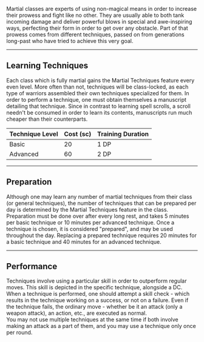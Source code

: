 Martial classes are experts of using non-magical means in order to increase their prowess and fight like no other. They are usually able to both tank incoming damage and deliver powerful blows in special and awe-inspiring ways, perfecting their form in order to get over any obstacle. Part of that prowess comes from different techniques, passed on from generations long-past who have tried to achieve this very goal.
- - -
## Learning Techniques
 
Each class which is fully martial gains the Martial Techniques feature every even level. More often than not, techniques will be class-locked, as each type of warriors assembled their own techniques specialized for them. In order to perform a technique, one must obtain themselves a manuscript detailing that technique. Since in contrast to learning spell scrolls, a scroll needn't be consumed in order to learn its contents, manuscripts run much cheaper than their counterparts.

| **Technique Level** | **Cost (sc)** | **Training Duration** |
| ------------------- | ------------- | --------------------- |
| Basic               | 20            | 1 DP                  |
| Advanced            | 60            | 2 DP                  |
- - -
## Preparation
 
Although one may learn any number of martial techniques from their class (or general techniques), the number of techniques that can be prepared per day is determined by the Martial Techniques feature in the class. Preparation must be done over after every long rest, and takes 5 minutes per basic technique or 10 minutes per advanced technique. Once a technique is chosen, it is considered "prepared", and may be used throughout the day. Replacing a prepared technique requires 20 minutes for a basic technique and 40 minutes for an advanced technique.
   
- - -
## Performance
 
Techniques involve using a particular skill in order to outperform regular moves. This skill is depicted in the specific technique, alongside a DC. When a technique is performed, one should attempt a skill check - which results in the technique working on a success, or not on a failure. Even if the technique fails, the ordinary move - whether be it an attack (only a weapon attack), an action, etc., are executed as normal.  
You may not use multiple techniques at the same time if both involve making an attack as a part of them, and you may use a technique only once per round.